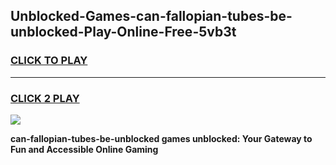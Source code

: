 
## Unblocked-Games-can-fallopian-tubes-be-unblocked-Play-Online-Free-5vb3t
<h3>
<a href="https://premium76.site?title=can-fallopian-tubes-be-unblocked&ref=26A">CLICK TO PLAY</a></h3>
<hr>

<h3>
<a href="https://premium76.site?title=can-fallopian-tubes-be-unblocked&ref=26A">CLICK 2 PLAY</a>
  
</h3>

<a href="https://premium76.site?title=can-fallopian-tubes-be-unblocked&ref=26A"><img src="https://clearcache.store/games.png"></a>


**can-fallopian-tubes-be-unblocked games unblocked: Your Gateway to Fun and Accessible Online Gaming**
